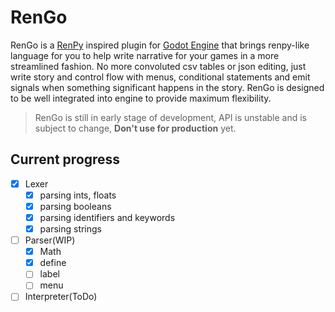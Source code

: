 # RenGo

RenGo is a [RenPy](https://www.renpy.org) inspired plugin for [Godot Engine](https://godotengine.org) that brings renpy-like language for you to help write narrative for your games in a more streamlined fashion. No more convoluted csv tables or json editing, just write story and control flow with menus, conditional statements and emit signals when something significant happens in the story. RenGo is designed to be well integrated into engine to provide maximum flexibility. 

> RenGo is still in early stage of development, API is unstable and is subject to change, **Don't use for production** yet.

## Current progress

- [x] Lexer
  - [x] parsing ints, floats
  - [x] parsing booleans
  - [x] parsing identifiers and keywords
  - [x] parsing strings
- [ ] Parser(WIP)
  - [x] Math
  - [x] define
  - [ ] label
  - [ ] menu
- [ ] Interpreter(ToDo)